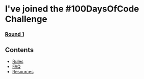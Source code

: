 # I've joined the #100DaysOfCode Challenge

### [Round 1](r1-log.md)

## Contents

* [Rules](rules.md)
* [FAQ](FAQ.md)
* [Resources](resources.md)
